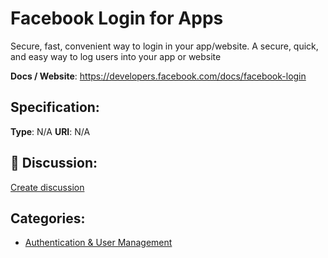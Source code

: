 # Facebook Login for Apps


Secure, fast, convenient way to login in your app/website.  A secure, quick, and easy way to log users into your app or website

**Docs / Website**: https://developers.facebook.com/docs/facebook-login

## Specification:
**Type**:  N/A 
**URI**:  N/A 

## 💬 Discussion:
[Create discussion](link)

## Categories:
- [Authentication & User Management](https://github.com/apis-list/apis-list#authentication-and-user-management)





